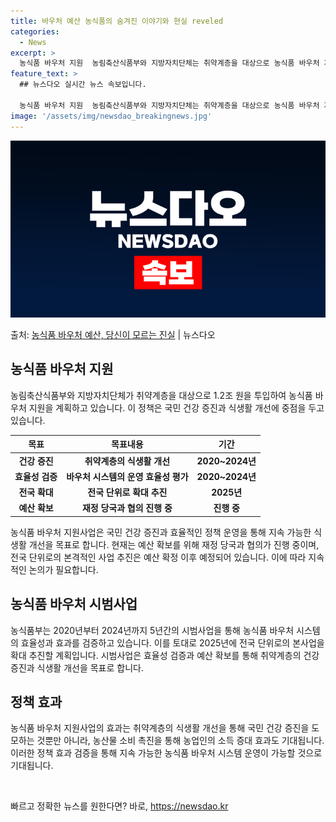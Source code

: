 ```yaml
---
title: 바우처 예산 농식품의 숨겨진 이야기와 현실 reveled
categories:
  - News
excerpt: >
  농식품 바우처 지원  농림축산식품부와 지방자치단체는 취약계층을 대상으로 농식품 바우처 지원을 위해 1.2조 …
feature_text: >
  ## 뉴스다오 실시간 뉴스 속보입니다.

  농식품 바우처 지원  농림축산식품부와 지방자치단체는 취약계층을 대상으로 농식품 바우처 지원을 위해 1.2조 …
image: '/assets/img/newsdao_breakingnews.jpg'
---
```


![뉴스다오 속보](/assets/img/newsdao_breakingnews.jpg)

<p>출처: <a href="https://newsdao.kr/4346" rel="dofollow">농식품 바우처 예산, 당신이 모르는 진실</a> | 뉴스다오</p>

<h2 data-ke-size="size26">농식품 바우처 지원</h2>
<p data-ke-size="size16">농림축산식품부와 지방자치단체가 취약계층을 대상으로 1.2조 원을 투입하여 농식품 바우처 지원을 계획하고 있습니다. 이 정책은 국민 건강 증진과 식생활 개선에 중점을 두고 있습니다.</p>
<table>
<thead>
<tr>
<th>목표</th>
<th>목표내용</th>
<th>기간</th>
</tr>
</thead>
<tbody>
<tr>
<td style="text-align: center; height: 17px;"><b>건강 증진</b></td>
<td style="text-align: center; height: 17px;"><b>취약계층의 식생활 개선</b></td>
<td style="text-align: center; height: 17px;"><b>2020~2024년</b></td>
</tr>
<tr>
<td style="text-align: center; height: 17px;"><b>효율성 검증</b></td>
<td style="text-align: center; height: 17px;"><b>바우처 시스템의 운영 효율성 평가</b></td>
<td style="text-align: center; height: 17px;"><b>2020~2024년</b></td>
</tr>
<tr>
<td style="text-align: center; height: 17px;"><b>전국 확대</b></td>
<td style="text-align: center; height: 17px;"><b>전국 단위로 확대 추진</b></td>
<td style="text-align: center; height: 17px;"><b>2025년</b></td>
</tr>
<tr>
<td style="text-align: center; height: 17px;"><b>예산 확보</b></td>
<td style="text-align: center; height: 17px;"><b>재정 당국과 협의 진행 중</b></td>
<td style="text-align: center; height: 17px;"><b>진행 중</b></td>
</tr>
</tbody>
</table>

<p data-ke-size="size16">농식품 바우처 지원사업은 국민 건강 증진과 효율적인 정책 운영을 통해 지속 가능한 식생활 개선을 목표로 합니다. 현재는 예산 확보를 위해 재정 당국과 협의가 진행 중이며, 전국 단위로의 본격적인 사업 추진은 예산 확정 이후 예정되어 있습니다. 이에 따라 지속적인 논의가 필요합니다.</p>

<h2 data-ke-size="size26">농식품 바우처 시범사업</h2>
<p data-ke-size="size16">농식품부는 2020년부터 2024년까지 5년간의 시범사업을 통해 농식품 바우처 시스템의 효율성과 효과를 검증하고 있습니다. 이를 토대로 2025년에 전국 단위로의 본사업을 확대 추진할 계획입니다. 시범사업은 효율성 검증과 예산 확보를 통해 취약계층의 건강 증진과 식생활 개선을 목표로 합니다.</p>

<h2 data-ke-size="size26">정책 효과</h2>
<p data-ke-size="size16">농식품 바우처 지원사업의 효과는 취약계층의 식생활 개선을 통해 국민 건강 증진을 도모하는 것뿐만 아니라, 농산물 소비 촉진을 통해 농업인의 소득 증대 효과도 기대됩니다. 이러한 정책 효과 검증을 통해 지속 가능한 농식품 바우처 시스템 운영이 가능할 것으로 기대됩니다.</p>

<p data-ke-size="size16">&nbsp;</p> 

빠르고 정확한 뉴스를 원한다면? 바로, <a href="https://newsdao.kr" rel="dofollow">https://newsdao.kr</a>


